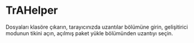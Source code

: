 # TrAHelper
Dosyaları klasöre çıkarın, tarayıcınızda uzantılar bölümüne girin, gelişitirici modunun tikini açın, açılmış paket yükle bölümünden uzantıyı seçin.
